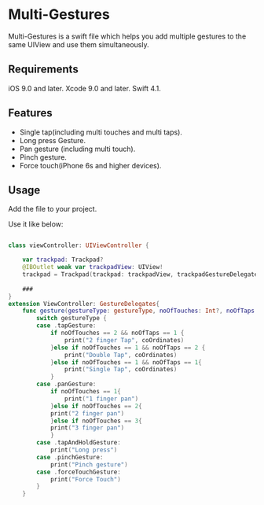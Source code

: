 # Multi-Gestures
Multi-Gestures is a swift file which helps you add multiple gestures to the same UIView and use them simultaneously.

## Requirements

iOS 9.0 and later.
Xcode 9.0 and later.
Swift 4.1.

## Features

* Single tap(including multi touches and multi taps).
* Long press Gesture.
* Pan gesture (including multi touch).
* Pinch gesture.
* Force touch(iPhone 6s and higher devices).

## Usage

Add the file to your project.

Use it like below:

```swift

class viewController: UIViewController {

	var trackpad: Trackpad?
    @IBOutlet weak var trackpadView: UIView!
	trackpad = Trackpad(trackpad: trackpadView, trackpadGestureDelegate: self)
	
	###
}
extension ViewController: GestureDelegates{
    func gesture(gestureType: gestureType, noOfTouches: Int?, noOfTaps: Int?, coOrdinates: CGPoint?, transCoOrdinates: CGPoint?, scale: CGFloat?, panVelocity: CGPoint?, pinchVelocity: CGFloat?) {
		switch gestureType {
        case .tapGesture:
            if noOfTouches == 2 && noOfTaps == 1 {
                print("2 finger Tap", coOrdinates)
            }else if noOfTouches == 1 && noOfTaps == 2 {
                print("Double Tap", coOrdinates)
            }else if noOfTouches == 1 && noOfTaps == 1{
                print("Single Tap", coOrdinates)
            }
        case .panGesture:
            if noOfTouches == 1{
                print("1 finger pan")
            }else if noOfTouches == 2{
            print("2 finger pan")
            }else if noOfTouches == 3{
            print("3 finger pan")
            }
        case .tapAndHoldGesture:
            print("Long press")
        case .pinchGesture:
            print("Pinch gesture")
        case .forceTouchGesture:
            print("Force Touch")
        }
	}
```
